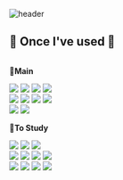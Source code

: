 ![header](https://capsule-render.vercel.app/api?type=rounded&color=timeGradient&text=Welcome%20to%20Boxion's%20GitHub%20👋&animation=twinkling&fontSize=40&fontAlignY=50&fontAlign=50&height=180)

<!-- ![boxion's GitHub stats](https://github-readme-stats.vercel.app/api?username=boxion&show_icons=true&theme=radical) -->

## 🔨 Once I've used 🔨
<div style="display:flex; flex-direction:column; align-items:flex-start;">
    <p><strong>📌Main</strong></p>
    <div>
        <img src="https://img.shields.io/badge/Java-007396?style=for-the-badge&logo=Java&logoColor=white">
        <img src="https://img.shields.io/badge/Visual_Studio_Code-0078D4?style=for-the-badge&logo=visual%20studio%20code&logoColor=white">
        <img src="https://img.shields.io/badge/html5-E34F26?style=flat-square&logo=html5&logoColor=white"> 
        <img src="https://img.shields.io/badge/css-1572B6?style=flat-square&logo=css3&logoColor=white"><br> 
        <img src="https://img.shields.io/badge/javascript-F7DF1E?style=flat-square&logo=javascript&logoColor=black">
        <img src="https://img.shields.io/badge/React-20232A?style=for-the-badge&logo=react&logoColor=61DAFB">
        <img src="https://img.shields.io/badge/Kotlin-7F52FF?style=flat-square&logo=kotlin&logoColor=white">
        <img src="https://img.shields.io/badge/firebase-FFCA28?style=for-the-badge&logo=firebase&logoColor=white"><br> 
        <img src="https://img.shields.io/badge/Andoid Studio-3DDC84?style=flat-square&logo=android studio&logoColor=white">
        <img src="https://img.shields.io/badge/python-3776AB?style=flat-square&logo=python&logoColor=white"> 
    </div>
    <p><strong>📌To Study</strong></p>
    <div>
        <img src="https://img.shields.io/badge/IntelliJ_IDEA-000000.svg?style=for-the-badge&logo=intellij-idea&logoColor=white">
        <img src="https://img.shields.io/badge/Spring Boot-6DB33F?style=for-the-badge&logo=spring boot&logoColor=white">
        <img src="https://img.shields.io/badge/Node.js-43853D?style=for-the-badge&logo=node.js&logoColor=white"><br>
        <img src="https://img.shields.io/badge/Powershell-2CA5E0?style=for-the-badge&logo=powershell&logoColor=white">
        <img src="https://img.shields.io/badge/oracle-F80000?style=for-the-badge&logo=oracle&logoColor=white"> 
        <img src="https://img.shields.io/badge/mysql-4479A1?style=for-the-badge&logo=mysql&logoColor=white"> 
        <img src="https://img.shields.io/badge/Powershell-2CA5E0?style=for-the-badge&logo=powershell&logoColor=white"><br>  
        <img src="https://img.shields.io/badge/linux-FCC624?style=for-the-badge&logo=linux&logoColor=black">
        <img src="https://img.shields.io/badge/apache tomcat-F8DC75?style=for-the-badge&logo=apachetomcat&logoColor=black">
        <img src="https://img.shields.io/badge/Amazon AWS-232F3E?style=for-the-badge&logo=amazon aws&logoColor=white"> 
        <img src="https://img.shields.io/badge/GitHub-100000?style=for-the-badge&logo=github&logoColor=white">
</div><br>
</div>
